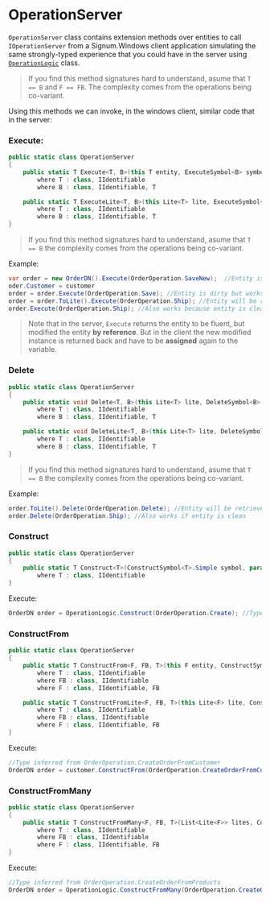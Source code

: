 # OperationServer

`OperationServer` class contains extension methods over entities to call `IOperationServer` from a Signum.Windows client application simulating the same strongly-typed experience that you could have in the server using [`OperationLogic`](../../Signum.Engine/Operations/Operation.md) class. 

> If you find this method signatures hard to understand, asume that `T == B` and `F == FB`. The complexity comes from the operations being co-variant.  

Using this methods we can invoke, in the windows client, similar code that in the server: 

### Execute: 

```C#
public static class OperationServer
{
    public static T Execute<T, B>(this T entity, ExecuteSymbol<B> symbol, params object[] args) 
		where T : class, IIdentifiable
        where B : class, IIdentifiable, T

    public static T ExecuteLite<T, B>(this Lite<T> lite, ExecuteSymbol<B> symbol, params object[] args)
        where T : class, IIdentifiable
        where B : class, IIdentifiable, T
}
```

> If you find this method signatures hard to understand, asume that `T == B` the complexity comes from the operations being co-variant.  

Example: 

```C#
var order = new OrderDN().Execute(OrderOperation.SaveNew);  //Entity is new but works because AllowsNew = true
oder.Customer = customer
order = order.Execute(OrderOperation.Save); //Entity is dirty but works because Lite = false
order = order.ToLite().Execute(OrderOperation.Ship); //Entity will be retrieved from the database
order.Execute(OrderOperation.Ship); //Also works because entity is clean
```

> Note that in the server, `Execute` returns the entity to be fluent, but modified the entity **by reference**. But in the client the new modified instance is returned back and have to be **assigned** again to the variable. 


### Delete

```C#
public static class OperationServer
{
    public static void Delete<T, B>(this Lite<T> lite, DeleteSymbol<B> symbol, params object[] args)
        where T : class, IIdentifiable
        where B : class, IIdentifiable, T

    public static void DeleteLite<T, B>(this Lite<T> lite, DeleteSymbol<B> symbol, params object[] args)
        where T : class, IIdentifiable
        where B : class, IIdentifiable, T
}
```

> If you find this method signatures hard to understand, asume that `T == B` the complexity comes from the operations being co-variant.  

Example: 

```C#
order.ToLite().Delete(OrderOperation.Delete); //Entity will be retrieved from the database
order.Delete(OrderOperation.Ship); //Also works if entity is clean
```

### Construct

```C#
public static class OperationServer
{
    public static T Construct<T>(ConstructSymbol<T>.Simple symbol, params object[] args)
        where T : class, IIdentifiable
}
```

Execute: 

```C#
OrderDN order = OperationLogic.Construct(OrderOperation.Create); //Type inferred from OrderOperation.Create 
```

### ConstructFrom


```C#
public static class OperationServer
{
    public static T ConstructFrom<F, FB, T>(this F entity, ConstructSymbol<T>.From<FB> symbol, params object[] args)
        where T : class, IIdentifiable
        where FB : class, IIdentifiable
        where F : class, IIdentifiable, FB

    public static T ConstructFromLite<F, FB, T>(this Lite<F> lite, ConstructSymbol<T>.From<FB> symbol, params object[] args)
        where T : class, IIdentifiable
        where FB : class, IIdentifiable
        where F : class, IIdentifiable, FB
}
```

Execute:

```C#
//Type inferred from OrderOperation.CreateOrderFromCustomer 
OrderDN order = customer.ConstructFrom(OrderOperation.CreateOrderFromCustomer); 
```

### ConstructFromMany

```C#
public static class OperationServer
{
    public static T ConstructFromMany<F, FB, T>(List<Lite<F>> lites, ConstructSymbol<T>.FromMany<FB> symbol, params object[] args)
        where T : class, IIdentifiable
        where FB : class, IIdentifiable
        where F : class, IIdentifiable, FB
}
```

Execute:

```C#
//Type inferred from OrderOperation.CreateOrderFromProducts 
OrderDN order = OperationLogic.ConstructFromMany(OrderOperation.CreateOrderFromProducts, products); 
```